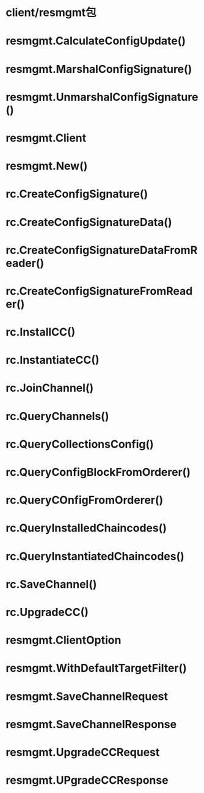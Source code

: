 # client/resmgmt包
# resmgmt.CalculateConfigUpdate()
# resmgmt.MarshalConfigSignature()
# resmgmt.UnmarshalConfigSignature()
# resmgmt.Client
# resmgmt.New()
# rc.CreateConfigSignature()
# rc.CreateConfigSignatureData()
# rc.CreateConfigSignatureDataFromReader()
# rc.CreateConfigSignatureFromReader()
# rc.InstallCC()
# rc.InstantiateCC()
# rc.JoinChannel()
# rc.QueryChannels()
# rc.QueryCollectionsConfig()
# rc.QueryConfigBlockFromOrderer()
# rc.QueryCOnfigFromOrderer()
# rc.QueryInstalledChaincodes()
# rc.QueryInstantiatedChaincodes()
# rc.SaveChannel()
# rc.UpgradeCC()
# resmgmt.ClientOption
# resmgmt.WithDefaultTargetFilter()
# resmgmt.SaveChannelRequest
# resmgmt.SaveChannelResponse
# resmgmt.UpgradeCCRequest
# resmgmt.UPgradeCCResponse